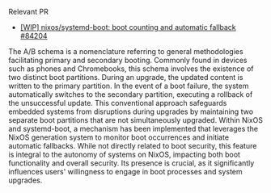 Relevant PR
- [[WIP] nixos/systemd-boot: boot counting and automatic fallback #84204](https://github.com/NixOS/nixpkgs/pull/84204)

The A/B schema is a nomenclature referring to general methodologies facilitating primary and secondary booting. Commonly found in devices such as phones and Chromebooks, this schema involves the existence of two distinct boot partitions. During an upgrade, the updated content is written to the primary partition. In the event of a boot failure, the system automatically switches to the secondary partition, executing a rollback of the unsuccessful update. This conventional approach safeguards embedded systems from disruptions during upgrades by maintaining two separate boot partitions that are not simultaneously upgraded. Within NixOS and systemd-boot, a mechanism has been implemented that leverages the NixOS generation system to monitor boot occurrences and initiate automatic fallbacks. While not directly related to boot security, this feature is integral to the autonomy of systems on NixOS, impacting both boot functionality and overall security. Its presence is crucial, as it significantly influences users' willingness to engage in boot processes and system upgrades.
